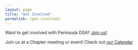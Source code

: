 ```yaml
---
layout: page
title: "Get Involved"
permalink: /get-involved/
---
```


Want to get involved with Peninsula DSA? [Join us!](https://act.dsausa.org/donate/dsa_recommit_2022/)

Join us at a Chapter meeting or event! Check out [our Calendar](../calendar)
